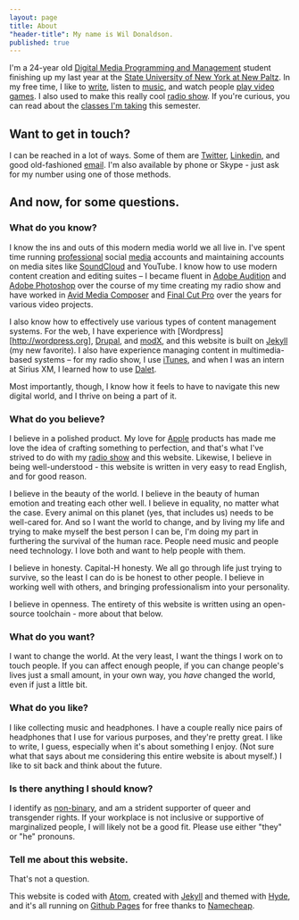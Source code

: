 ```yaml
---
layout: page
title: About
"header-title": My name is Wil Donaldson.
published: true
---
```


I'm a 24-year old [Digital Media Programming and Management](http://www.newpaltz.edu/ugc/las/comm_media/major_dmprog-mgmt.html) student finishing up my last year at the [State University of New York at New Paltz](http://newpaltz.edu/). In my free time, I like to [write](/posts/), listen to [music](http://last.fm/user/nukumi), and watch people [play video games](http://twitch.tv). I also used to make this really cool [radio show](http://drifts.fm/). If you're curious, you can read about the [classes I'm taking](/school/) this semester.

## Want to get in touch?
I can be reached in a lot of ways. Some of them are [Twitter](https://twitter.com/wonaldson), [Linkedin](https://linkedin.com/wonaldson), and good old-fashioned [email](mailto:wil@wildonaldson.me). I'm also available by phone or Skype - just ask for my number using one of those methods.

## And now, for some questions.

### What do you know?

I know the ins and outs of this modern media world we all live in. I've spent time running [professional](https://twitter.com/driftsfm) social [media](https://facebook.com/driftsfm) accounts and maintaining accounts on media sites like [SoundCloud](http://soundcloud.com/drifts) and YouTube. I know how to use modern content creation and editing suites – I became fluent in [Adobe Audition](http://www.adobe.com/products/audition.html) and [Adobe Photoshop](http://www.adobe.com/products/photoshop.html) over the course of my time creating my radio show and have worked in [Avid Media Composer](http://www.avid.com/en/media-composer) and [Final Cut Pro](http://www.apple.com/final-cut-pro/) over the years for various video projects.

I also know how to effectively use various types of content management systems. For the web, I have experience with [Wordpress][http://wordpress.org], [Drupal](http://drupal.org), and [modX](http://modx.com), and this website is built on [Jekyll](http://jekyllrb.org) (my new favorite). I also have experience managing content in multimedia-based systems – for my radio show, I use [iTunes](http://apple.com/itunes), and when I was an intern at Sirius XM, I learned how to use [Dalet](http://www.dalet.com).

Most importantly, though, I know how it feels to have to navigate this new digital world, and I thrive on being a part of it.

### What do you believe?

I believe in a polished product. My love for [Apple](http://apple.com/) products has made me love the idea of crafting something to perfection, and that's what I've strived to do with my [radio show](http://drifts.fm) and this website. Likewise, I believe in being well-understood - this website is written in very easy to read English, and for good reason.

I believe in the beauty of the world. I believe in the beauty of human emotion and treating each other well. I believe in equality, no matter what the case. Every animal on this planet (yes, that includes us) needs to be well-cared for. And so I want the world to change, and by living my life and trying to make myself the best person I can be, I'm doing my part in furthering the survival of the human race. People need music and people need technology. I love both and want to help people with them.

I believe in honesty. Capital-H honesty. We all go through life just trying to survive, so the least I can do is be honest to other people. I believe in working well with others, and bringing professionalism into your personality.

I believe in openness. The entirety of this website is written using an open-source toolchain - more about that below.

### What do you want?

I want to change the world. At the very least, I want the things I work on to touch people. If you can affect enough people, if you can change people's lives just a small amount, in your own way, you *have* changed the world, even if just a little bit.

### What do you like?

I like collecting music and headphones. I have a couple really nice pairs of headphones that I use for various purposes, and they're pretty great. I like to write, I guess, especially when it's about something I enjoy. (Not sure what that says about me considering this entire website is about myself.) I like to sit back and think about the future.

### Is there anything I should know?

I identify as [non-binary](https://en.wikipedia.org/wiki/Genderqueer), and am a strident supporter of queer and transgender rights. If your workplace is not inclusive or supportive of marginalized people, I will likely not be a good fit. Please use either "they" or "he" pronouns.

### Tell me about this website.
That's not a question.

This website is coded with [Atom](http://www.atom.io), created with [Jekyll](http://jekyllrb.com) and themed with [Hyde](http://hyde.getpoole.com), and it's all running on [Github Pages](https://pages.github.com) for free thanks to [Namecheap](http://nc.me).
